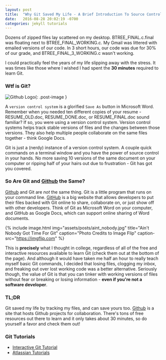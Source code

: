 ```yaml
---
layout: post
title:  "Why Git Saved My Life - A Brief Introduction To Source Control"
date:   2016-08-28 20:02:19 -0700
categories: jekyll tutorials
---
```


Dozens of zipped files lay scattered on my desktop. BTREE_FINAL.c.final was floating next to BTREE_FINAL_WORKING.c. My Gmail was littered with emailed versions of our code. In 3 short hours, our code was due for 30% of our grade, and BTREE_FINAL_3_WORKING.c wasn't working. 

I could practically feel the years of my life slipping away with the stress. It was times like those where I wished I had spent the **30 minutes** required to learn Git.

### Wtf is Git? ##
![Github Logo](https://git-scm.com/images/branching-illustration@2x.png "Github Logo"){: .post-image }

A `version control system` is a glorified `Save As` button in Microsoft Word. Remember when you needed ten different copies of your resume - RESUME_OLD.doc, RESUME_DONE.doc, or RESUME_FINAL.doc sound familiar? If so, you were using a version control system. Version control systems helps track stable versions of files and the changes between those versions. They also help multiple people collaborate on the same files together - think Google Docs.

Git is just a (nerdy) instance of a version control system. A couple quick commands on a terminal window and you have the power of source control in your hands. No more saving 10 versions of the same document on your computer or ripping half of your hairs out due to frustration - Git has got you covered.

### So Are Git and [Github][github] the Same? ###

[Github][github] and Git are *not* the same thing. Git is a little program that runs on your command line. [GitHub][github] is a big website that allows developers to put their files backed with Git online to share, collaborate on, or just show off with other developers. Think of Git as Microsoft Word on your computer, and GitHub as Google Docs, which can support online sharing of Word documents.


{%	include image.html 
	img="assets/posts/aint_nobody.jpg"
	title="Ain't Nobody Got Time For Git"
	caption="Photo Credits to Image Flip"
	caption-src="https://imgflip.com"
%}

This is **precisely** what I thought in college, regardless of all of the free and interactive resources available to learn Git (check them out at the bottom of the page). And although it would have taken me half an hour to really teach myself basic Git commands, I decided that losing files, clogging my inbox, and freaking out over lost working code was a better alternative. Seriously though, the value of Git is that you can tinker with working versions of files without fear or breaking or losing information - **even if you're not a software developer**.

### TL;DR ###

Git saved my life by tracking my files, and can save yours too. [Github][github] is a site that hosts Github projects for collaboration. There's tons of free resources out there to learn and it only takes about 30 minutes, so do yourself a favor and check them out!



### Git Tutorials ###
* [Interactive Git Tutorial][interactive-git]
* [Atlassian Tutorials][atlassian-tutorial]

[github]: https://www.github.com
[atlassian-tutorial]: https://www.atlassian.com/git/tutorials
[interactive-git]: https://try.github.io/levels/1/challenges/1